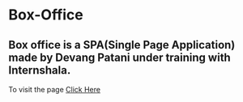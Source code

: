 # Box-Office

## Box office is a SPA(Single Page Application) made by Devang Patani under training with Internshala.

To visit the page [Click Here](https://patanibhai.github.io/Box-Office/)
